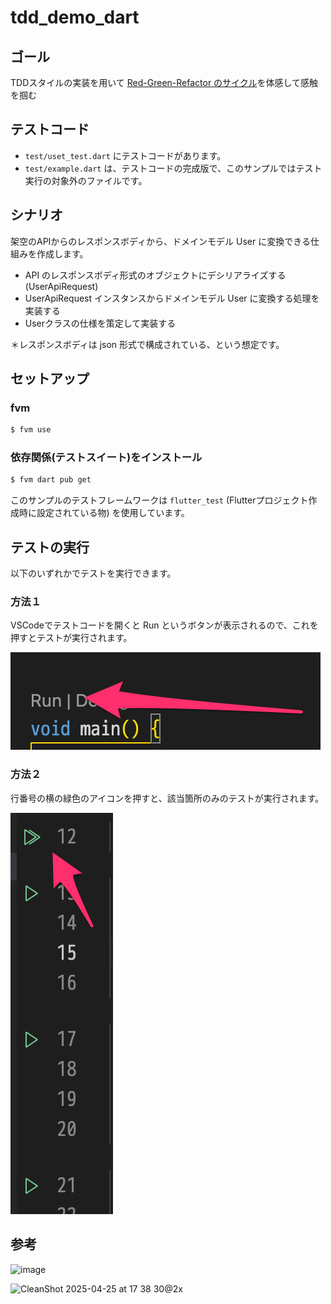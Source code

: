 tdd_demo_dart
===========

## ゴール

TDDスタイルの実装を用いて [Red-Green-Refactor のサイクル](https://scrapbox.io/docodoor/テスト駆動開発#67c7e4b9727aaf0000c2a94f)を体感して感触を掴む

## テストコード

- `test/uset_test.dart` にテストコードがあります。
- `test/example.dart` は、テストコードの完成版で、このサンプルではテスト実行の対象外のファイルです。


## シナリオ

架空のAPIからのレスポンスボディから、ドメインモデル User に変換できる仕組みを作成します。

- API のレスポンスボディ形式のオブジェクトにデシリアライズする(UserApiRequest)
- UserApiRequest インスタンスからドメインモデル User に変換する処理を実装する
- Userクラスの仕様を策定して実装する

＊レスポンスボディは json 形式で構成されている、という想定です。

## セットアップ

### fvm

```bash
$ fvm use
```

### 依存関係(テストスイート)をインストール

```bash
$ fvm dart pub get
```

このサンプルのテストフレームワークは `flutter_test` (Flutterプロジェクト作成時に設定されている物) を使用しています。

## テストの実行

以下のいずれかでテストを実行できます。

### 方法１

VSCodeでテストコードを開くと Run というボタンが表示されるので、これを押すとテストが実行されます。

![](README.Resources/run_test_01.png)

### 方法２

行番号の横の緑色のアイコンを押すと、該当箇所のみのテストが実行されます。

![](README.Resources/run_test_02.png)


## 参考
![image](https://github.com/user-attachments/assets/8fcac2e0-8159-415c-a42b-6aef9b01cb82)


![CleanShot 2025-04-25 at 17 38 30@2x](https://github.com/user-attachments/assets/5e3331af-a2af-41af-929c-7fce024aaa46)



